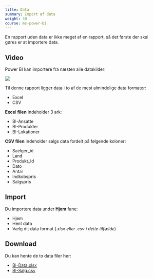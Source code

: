 ```yaml
---
title: Data
summary: Import af data
weight: 30
course: ms-power-bi
---
```


En rapport uden data er ikke meget af en rapport, så det første der skal gøres er at importere data.

## Video

Power BI kan importere fra næsten alle datakilder:

![](./)

Til denne rapport ligger data i to af de mest almindelige data formater:

- Excel
- CSV

**Excel filen** indeholder 3 ark:

- BI-Ansatte
- BI-Produkter
- BI-Lokationer

**CSV filen** indeholder salgs data fordelt på følgende koloner:

- Saelger_id
- Land
- Produkt_Id
- Dato
- Antal
- Indkobspris
- Salgspris

## Import
Du importere data under **Hjem** fane:

- Hjem
- Hent data
- Vælg dit data format (*.xlsx eller .csv i dette tilfælde*)

## Download 
Du kan hente de to data filer her:

- [BI-Data.xlsx](BI-Data.xlsx)
- [BI-Salg.csv](BI-Salg.csv)